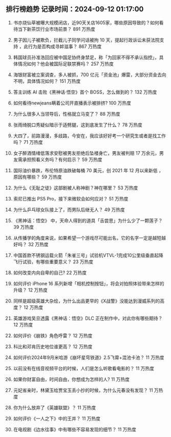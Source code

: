 
## 排行榜趋势 记录时间：2024-09-12 01:17:00
  
  1. 书亦烧仙草被曝大规模闭店，近90天关店1605家，哪些原因导致的？如何看待当下新茶饮行业市场前景？ 891 万热度
    
  2. 男子因儿子被欺负，拦截儿子同学问话被拘 10 天，提起行政诉讼未获法院支持 ，此行为是否构成寻衅滋事？ 867 万热度
    
  3. 韩国球员孙准浩回应被中国足协终身禁足，称「为回家不得不承认指控」，具体情况如何？他会被国际足联禁赛吗？ 257 万热度
    
  4. 海银财富被立案调查，多人被抓，700 亿元「资金池」爆雷，大部分资金去向不明，具体情况如何？ 151 万热度
    
  5. 答主训练 AI 击败《黑神话·悟空》首个 BOSS，怎么做到的？ 132 万热度
    
  6. 如何看待newjeans瞒着公司开直播表示被排挤? 100 万热度
    
  7. 为什么很多人当领导后，性格就立马变了？ 88 万热度
    
  8. 张雨绮脱口秀疑似暗示于适劈腿，这到底发生了什么？ 78 万热度
    
  9. 大四了，前路漫漫，多歧路，今安在，我应该好好考一个研究生或者是找工作吗？ 71 万热度
    
  10. 女子醉酒情绪低落求安慰被男友拒绝后坠楼身亡，男友被判赔 17 万余元，男友需承担照看义务吗？有何启示？ 59 万热度
    
  11. 国际油价暴跌，布伦特原油跌破每桶 70 美元，创 2021 年 12 月以来新低 ，原因有哪些？ 59 万热度
    
  12. 为什么《无耻之徒》这部剧被人称神剧？神在哪里？ 53 万热度
    
  13. 索尼已推出 PS5 Pro，接下来微软会如何应对？ 51 万热度
    
  14. 为什么乒乓球女队接上了，而男队后继无人？ 49 万热度
    
  15. 《黑神话：悟空》 中，天命人得到的道具「舌尝思」为什么少了一颗莲子？ 39 万热度
    
  16. 从传播学的角度来说，如果希望一个游戏尽可能出名，它的名字一定是越短越好吗？ 32 万热度
    
  17. 中国首款不锈钢运载火箭「朱雀三号」试验机VTVL-1完成10公里级垂直起降飞行试验，有哪些重要意义？ 23 万热度
    
  18. 如何改变内向自卑的自己? 22 万热度
    
  19. 如何评价 iPhone 16 系列新增「相机控制按钮」，将会对拍照体验带来怎样的升级？ 12 万热度
    
  20. 同样是超级英雄大杂烩，为什么出品更早的《X战警》没能达到漫威系列的高度？ 12 万热度
    
  21. 英雄游戏吴旦透露《黑神话：悟空》DLC 正在制作中，对此你有哪些期待？ 12 万热度
    
  22. 如何评价《崩铁》角色呼雷？ 12 万热度
    
  23. 科比和邓肯历史地位谁更高？ 12 万热度
    
  24. 如何评价2024年9月米哈游《崩坏星穹铁道》2.5飞霄+混池卡池？ 11 万热度
    
  25. 以前没有在线音视频平台的时候，人们是怎么听歌看电影的？ 11 万热度
    
  26. 如果你财富自由，时间自由，你想成为怎样的人? 11 万热度
    
  27. 元妃省亲时，林黛玉给贾宝玉丢小抄的时候，为什么元春没有发现？ 11 万热度
    
  28. 你为什么放弃了《英雄联盟》？ 11 万热度
    
  29. 如何评价《一人之下》中的王并？ 11 万热度
    
  30. 在电视剧《边水往事》中有哪些不容易发现的细节？ 11 万热度
    